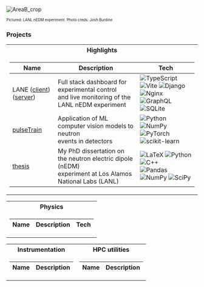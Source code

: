 
![AreaB_crop](https://github.com/dougUCN/dougUCN/assets/13689951/d8ce0fbe-308c-49b5-905f-c61e2b3470cc)

<sup><sub> Pictured: LANL nEDM experiment. Photo creds: Josh Burdine </sup></sub> 



### Projects

<tr><td></table>
<table>
<tr><th>Highlights </th>
<tr><td>

<!-- Badges from https://ileriayo.github.io/markdown-badges/
(https://ileriayo.github.io/markdown-badges/)-->

| Name | Description | Tech |
|--|--|--|
| LANE ([client](https://github.com/dougUCN/LANE-client)) ([server](https://github.com/dougUCN/LANE-server)) | Full stack dashboard for experimental control <br /> and live monitoring of the LANL nEDM experiment | ![TypeScript](https://img.shields.io/badge/typescript-%23007ACC.svg?style=flat-square&logo=typescript&logoColor=white) ![Vite](https://img.shields.io/badge/vite-%23646CFF.svg?style=flat-square&logo=vite&logoColor=white) ![Django](https://img.shields.io/badge/django-%23092E20.svg?style=flat-square&logo=django&logoColor=white) <br /> ![Nginx](https://img.shields.io/badge/nginx-%23009639.svg?style=flat-square&logo=nginx&logoColor=white) ![GraphQL](https://img.shields.io/badge/-GraphQL-E10098?style=flat-square&logo=graphql&logoColor=white) ![SQLite](https://img.shields.io/badge/sqlite-%2307405e.svg?style=flat-square&logo=sqlite&logoColor=white) 
| [pulseTrain](https://github.com/dougUCN/pulseTrain)  | Application of ML computer vision models to neutron  <br /> events in detectors| ![Python](https://img.shields.io/badge/python-3670A0?style=flat-square&logo=python&logoColor=ffdd54)  <br /> ![NumPy](https://img.shields.io/badge/numpy-%23013243.svg?style=flat-square&logo=numpy&logoColor=white) ![PyTorch](https://img.shields.io/badge/PyTorch-%23EE4C2C.svg?style=flat-square&logo=PyTorch&logoColor=white) 	![scikit-learn](https://img.shields.io/badge/scikit--learn-%23F7931E.svg?style=flat-square&logo=scikit-learn&logoColor=white) |
| [thesis](https://github.com/dougUCN/thesis) | My PhD dissertation on the neutron electric dipole (nEDM)  <br /> experiment at Los Alamos National Labs (LANL) | 	![LaTeX](https://img.shields.io/badge/latex-%23008080.svg?style=flat-square&logo=latex&logoColor=white) ![Python](https://img.shields.io/badge/python-3670A0?style=flat-square&logo=python&logoColor=ffdd54) ![C++](https://img.shields.io/badge/c++-%2300599C.svg?style=flat-squaree&logo=c%2B%2B&logoColor=white)  <br />  ![Pandas](https://img.shields.io/badge/pandas-%23150458.svg?style=flat-square&logo=pandas&logoColor=white) ![NumPy](https://img.shields.io/badge/numpy-%23013243.svg?style=flat-square&logo=numpy&logoColor=white) ![SciPy](https://img.shields.io/badge/SciPy-%230C55A5.svg?style=flat-square&logo=scipy&logoColor=%white) 

</td></tr> </table>

<tr><td></table>
<table>
<tr><th>Physics</th>
<tr><td>

| Name | Description | Tech |
|--|--|--|

</td></tr> </table>

<tr><td></table>
<table>
<tr><th> Instrumentation </th><th> HPC utilities </th></tr>
<tr><td>

| Name | Description|
|--|--|

</td><td>

| Name | Description|
|--|--|

</td></tr> </table>


